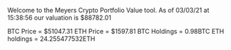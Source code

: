 Welcome to the Meyers Crypto Portfolio Value tool. 
As of 03/03/21 at 15:38:56 our valuation is $88782.01 

BTC Price = $51047.31
 ETH Price = $1597.81
BTC Holdings = 0.98BTC
 ETH holdings = 24.255477532ETH 
